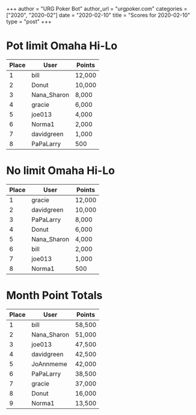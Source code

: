 +++
author = "URG Poker Bot"
author_url = "urgpoker.com"
categories = ["2020", "2020-02"]
date = "2020-02-10"
title = "Scores for 2020-02-10"
type = "post"
+++
# Pot limit Omaha Hi-Lo

| Place | User | Points |
|-------|------|--------|
| 1 | bill | 12,000 |
| 2 | Donut | 10,000 |
| 3 | Nana_Sharon | 8,000 |
| 4 | gracie | 6,000 |
| 5 | joe013 | 4,000 |
| 6 | Norma1 | 2,000 |
| 7 | davidgreen | 1,000 |
| 8 | PaPaLarry | 500 |

# No limit Omaha Hi-Lo

| Place | User | Points |
|-------|------|--------|
| 1 | gracie | 12,000 |
| 2 | davidgreen | 10,000 |
| 3 | PaPaLarry | 8,000 |
| 4 | Donut | 6,000 |
| 5 | Nana_Sharon | 4,000 |
| 6 | bill | 2,000 |
| 7 | joe013 | 1,000 |
| 8 | Norma1 | 500 |

# Month Point Totals

| Place | User | Points |
|-------|------|--------|
| 1 | bill | 58,500 |
| 2 | Nana_Sharon | 51,000 |
| 3 | joe013 | 47,500 |
| 4 | davidgreen | 42,500 |
| 5 | JoAnnmeme | 42,000 |
| 6 | PaPaLarry | 38,500 |
| 7 | gracie | 37,000 |
| 8 | Donut | 16,000 |
| 9 | Norma1 | 13,500 |
